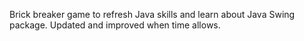 Brick breaker game to refresh Java skills and learn about Java Swing package. Updated and improved when time allows.
